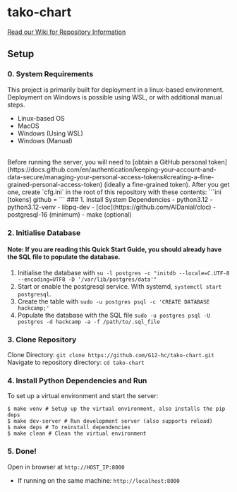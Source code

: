 # tako-chart
[Read our Wiki for Repository Information](../../wiki)
## Setup
### 0. System Requirements
This project is primarily built for deployment in a linux-based environment. Deployment on Windows is possible using WSL, or with additional manual steps.
- Linux-based OS
- MacOS
- Windows (Using WSL)
- Windows (Manual)
<br>
Before running the server, you will need to [obtain a GitHub personal token](https://docs.github.com/en/authentication/keeping-your-account-and-data-secure/managing-your-personal-access-tokens#creating-a-fine-grained-personal-access-token)  (ideally a fine-grained token). After you get one, create `cfg.ini` in the root of this repository with these contents:
```ini
[tokens]
github = <put your github token here>
```
### 1. Install System Dependencies
- python3.12
- python3.12-venv
- libpq-dev
- [cloc](https://github.com/AlDanial/cloc)
- postgresql-16 (minimum)
- make (optional)

### 2. Initialise Database
#### Note: If you are reading this Quick Start Guide, you should already have the SQL file to populate the database.
1. Initialise the database with `su -l postgres -c "initdb --locale=C.UTF-8 --encoding=UTF8 -D '/var/lib/postgres/data'"`
2. Start or enable the postgresql service. With systemd, `systemctl start postgresql`.
3. Create the table with `sudo -u postgres psql -c 'CREATE DATABASE hackcamp;'`
4. Populate the database with the SQL file `sudo -u postgres psql -U postgres -d hackcamp -a -f /path/to/.sql_file`

### 3. Clone Repository
Clone Directory: `git clone https://github.com/G12-hc/tako-chart.git`<br>
Navigate to repository directory: `cd tako-chart`

### 4. Install Python Dependencies and Run
To set up a virtual environment and start the server:
```
$ make venv # Setup up the virtual environment, also installs the pip deps
$ make dev-server # Run development server (also supports reload)
$ make deps # To reinstall dependencies
$ make clean # Clean the virtual environment
```
### 5. Done!
Open in browser at `http://HOST_IP:8000`
- If running on the same machine: `http://localhost:8000`
